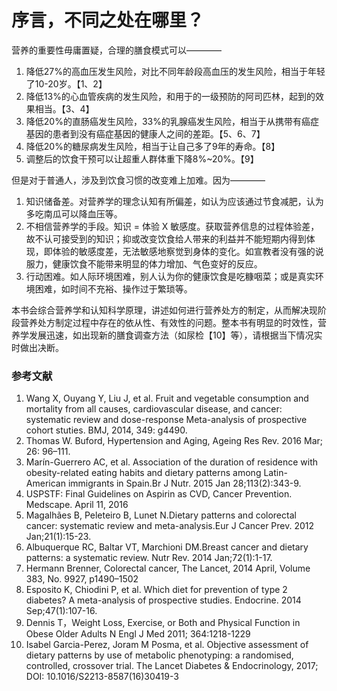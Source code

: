 # 序言，不同之处在哪里？

营养的重要性毋庸置疑，合理的膳食模式可以————

1. 降低27%的高血压发生风险，对比不同年龄段高血压的发生风险，相当于年轻了10-20岁。【1、2】
2. 降低13%的心血管疾病的发生风险，和用于的一级预防的阿司匹林，起到的效果相当。【3、4】
3. 降低20%的直肠癌发生风险，33%的乳腺癌发生风险，相当于从携带有癌症基因的患者到没有癌症基因的健康人之间的差距。【5、6、7】
4. 降低20%的糖尿病发生风险，相当于让自己多了9年的寿命。【8】
5. 调整后的饮食干预可以让超重人群体重下降8%~20%。【9】

但是对于普通人，涉及到饮食习惯的改变难上加难。因为————

1. 知识储备差。对营养学的理念认知有所偏差，如认为应该通过节食减肥，认为多吃南瓜可以降血压等。
2. 不相信营养学的手段。知识 = 体验 X 敏感度。获取营养信息的过程体验差，故不认可接受到的知识；抑或改变饮食给人带来的利益并不能短期内得到体现，即体验的敏感度差，无法敏感地察觉到身体的变化。如宣教者没有强的说服力，健康饮食不能带来明显的体力增加、气色变好的反应。
3. 行动困难。如人际环境困难，别人认为你的健康饮食是吃糠咽菜；或是真实环境困难，如时间不充裕、操作过于繁琐等。

本书会综合营养学和认知科学原理，讲述如何进行营养处方的制定，从而解决现阶段营养处方制定过程中存在的依从性、有效性的问题。整本书有明显的时效性，营养学发展迅速，如出现新的膳食调查方法（如尿检【10】等），请根据当下情况实时做出决断。

### 参考文献

1. Wang X, Ouyang Y, Liu J, et al. Fruit and vegetable consumption and mortality from all causes, cardiovascular disease, and cancer: systematic review and dose-response Meta-analysis of prospective cohort stuties. BMJ, 2014, 349: g4490.
2. Thomas W. Buford, Hypertension and Aging, Ageing Res Rev. 2016 Mar; 26: 96–111.
3. Marín-Guerrero AC, et al. Association of the duration of residence with obesity-related eating habits and dietary patterns among Latin-American immigrants in Spain.Br J Nutr. 2015 Jan 28;113(2):343-9.
4. USPSTF: Final Guidelines on Aspirin as CVD, Cancer Prevention. Medscape. April 11, 2016
5. Magalhães B, Peleteiro B, Lunet N.Dietary patterns and colorectal cancer: systematic review and meta-analysis.Eur J Cancer Prev. 2012 Jan;21(1):15-23.
6. Albuquerque RC, Baltar VT, Marchioni DM.Breast cancer and dietary patterns: a systematic review. Nutr Rev. 2014 Jan;72(1):1-17.
7. Hermann Brenner, Colorectal cancer, The Lancet, 2014 April, Volume 383, No. 9927, p1490–1502
8. Esposito K, Chiodini P, et al. Which diet for prevention of type 2 diabetes? A meta-analysis of prospective studies. Endocrine. 2014 Sep;47(1):107-16.
9. Dennis T，Weight Loss, Exercise, or Both and Physical Function in Obese Older Adults N Engl J Med 2011; 364:1218-1229
10. Isabel Garcia-Perez, Joram M Posma, et al. Objective assessment of dietary patterns by use of metabolic phenotyping: a randomised, controlled, crossover trial. The Lancet Diabetes & Endocrinology, 2017; DOI: 10.1016/S2213-8587(16)30419-3
